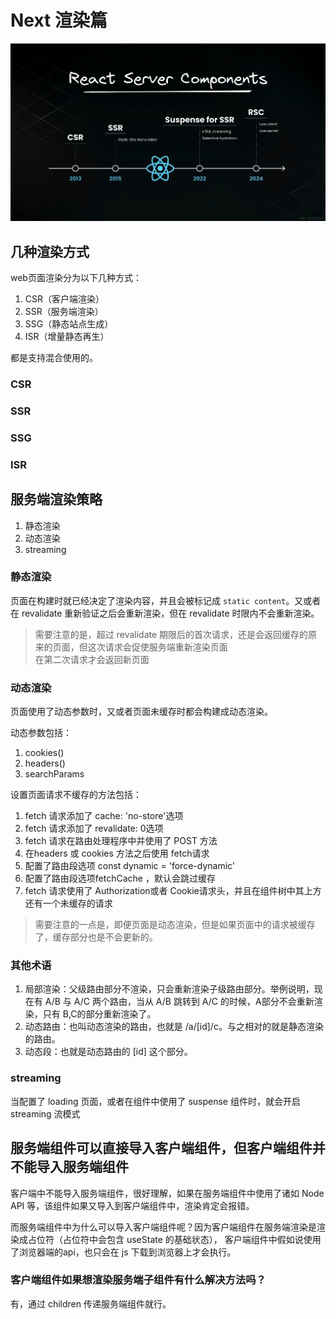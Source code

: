 # Next 渲染篇

![image](./assets/rsc.jpeg)

## 几种渲染方式

web页面渲染分为以下几种方式：

1. CSR（客户端渲染）
2. SSR（服务端渲染）
3. SSG（静态站点生成）
4. ISR（增量静态再生）

都是支持混合使用的。

### CSR
### SSR
### SSG
### ISR


## 服务端渲染策略

1. 静态渲染
2. 动态渲染
3. streaming

### 静态渲染

页面在构建时就已经决定了渲染内容，并且会被标记成 `static content`。又或者在 revalidate 重新验证之后会重新渲染，但在 revalidate 时限内不会重新渲染。

> 需要注意的是，超过 revalidate 期限后的首次请求，还是会返回缓存的原来的页面，但这次请求会促使服务端重新渲染页面 </br>
> 在第二次请求才会返回新页面

### 动态渲染

页面使用了动态参数时，又或者页面未缓存时都会构建成动态渲染。

动态参数包括：

1. cookies()
2. headers()
3. searchParams

设置页面请求不缓存的方法包括：

1. fetch 请求添加了 cache: 'no-store'选项 
2. fetch 请求添加了 revalidate: 0选项 
3. fetch 请求在路由处理程序中并使用了 POST 方法 
4. 在headers 或 cookies 方法之后使用 fetch请求 
5. 配置了路由段选项 const dynamic = 'force-dynamic' 
6. 配置了路由段选项fetchCache ，默认会跳过缓存 
7. fetch 请求使用了 Authorization或者 Cookie请求头，并且在组件树中其上方还有一个未缓存的请求

> 需要注意的一点是，即便页面是动态渲染，但是如果页面中的请求被缓存了，缓存部分也是不会更新的。

### 其他术语

1. 局部渲染：父级路由部分不渲染，只会重新渲染子级路由部分。举例说明，现在有 A/B 与 A/C 两个路由，当从 A/B 跳转到 A/C 的时候，A部分不会重新渲染，只有 B,C的部分重新渲染了。
2. 动态路由：也叫动态渲染的路由，也就是 /a/[id]/c。与之相对的就是静态渲染的路由。
3. 动态段：也就是动态路由的 [id] 这个部分。

### streaming

当配置了 loading 页面，或者在组件中使用了 suspense 组件时，就会开启 streaming 流模式

## 服务端组件可以直接导入客户端组件，但客户端组件并不能导入服务端组件

客户端中不能导入服务端组件，很好理解，如果在服务端组件中使用了诸如 Node API 等，该组件如果又导入到客户端组件中，渲染肯定会报错。

而服务端组件中为什么可以导入客户端组件呢？因为客户端组件在服务端渲染是渲染成占位符（占位符中会包含 useState 的基础状态），
客户端组件中假如说使用了浏览器端的api，也只会在 js 下载到浏览器上才会执行。

### 客户端组件如果想渲染服务端子组件有什么解决方法吗？

有，通过 children 传递服务端组件就行。